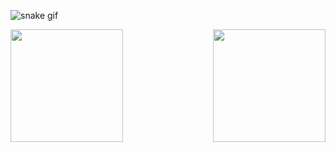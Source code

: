 ![snake gif](https://github.com/NotHamada/NotHamada/blob/output/github-contribution-grid-snake.svg)  
<div>
  <a href="https://github.com/NotHamada">
  <img height="180em"  align="center" src="https://github-readme-stats.vercel.app/api?username=NotHamada&show_icons=true&theme=react&include_all_commits=true&count_private=true"/>
  <img height="180em"  
       style="float:right"
src="https://github-readme-stats.vercel.app/api/top-langs/?username=NotHamada&layout=compact&langs_count=7&theme=react" />
</div>
